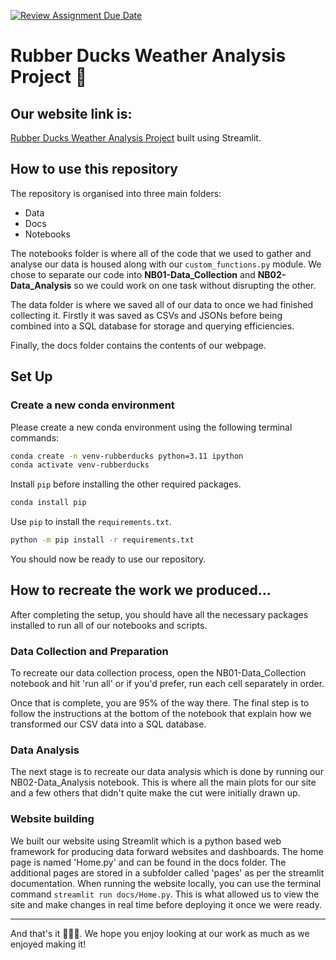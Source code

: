 [![Review Assignment Due Date](https://classroom.github.com/assets/deadline-readme-button-24ddc0f5d75046c5622901739e7c5dd533143b0c8e959d652212380cedb1ea36.svg)](https://classroom.github.com/a/9sIefOXK)

# Rubber Ducks Weather Analysis Project 🦆

## Our website link is:
[Rubber Ducks Weather Analysis Project](https://lse-ds105-ds105w-project-rubber-ducks-docshome-eaej5q.streamlit.app/) built using Streamlit.

## How to use this repository
The repository is organised into three main folders:
- Data
- Docs
- Notebooks

The notebooks folder is where all of the code that we used to gather and analyse our data is housed along with our ```custom_functions.py``` module. We chose to separate our code into **NB01-Data_Collection** and **NB02-Data_Analysis** so we could work on one task without disrupting the other.

The data folder is where we saved all of our data to once we had finished collecting it. Firstly it was saved as CSVs and JSONs before being combined into a SQL database for storage and querying efficiencies.

Finally, the docs folder contains the contents of our webpage.

## Set Up
### Create a new conda environment

Please create a new conda environment using the following terminal commands:
```bash
conda create -n venv-rubberducks python=3.11 ipython
conda activate venv-rubberducks
```
Install ```pip``` before installing the other required packages.
```bash
conda install pip
```
Use ```pip``` to install the ```requirements.txt```.
```bash
python -m pip install -r requirements.txt
```
You should now be ready to use our repository.

## How to recreate the work we produced...

After completing the setup, you should have all the necessary packages installed to run all of our notebooks and scripts.

### Data Collection and Preparation

To recreate our data collection process, open the NB01-Data_Collection notebook and hit 'run all' or if you'd prefer, run each cell separately in order.

Once that is complete, you are 95% of the way there. The final step is to follow the instructions at the bottom of the notebook that explain how we transformed our CSV data into a SQL database.

### Data Analysis

The next stage is to recreate our data analysis which is done by running our NB02-Data_Analysis notebook. This is where all the main plots for our site and a few others that didn't quite make the cut were initially drawn up.

### Website building

We built our website using Streamlit which is a python based web framework for producing data forward websites and dashboards. The home page is named 'Home.py' and can be found in the docs folder. The additional pages are stored in a subfolder called 'pages' as per the streamlit documentation. When running the website locally, you can use the terminal command ```streamlit run docs/Home.py```. This is what allowed us to view the site and make changes in real time before deploying it once we were ready.

---

And that's it 🤷🏼‍♂️. We hope you enjoy looking at our work as much as we enjoyed making it!
